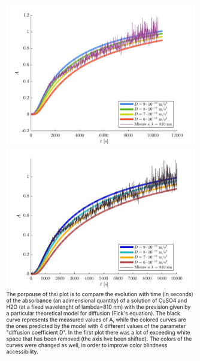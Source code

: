![alt text](https://github.com/taranaalex/MLPNS_ATarana/blob/main/vis/plotFick.jpg)
![alt text](https://github.com/taranaalex/MLPNS_ATarana/blob/main/vis/plotFickBetter.jpg)
The porpouse of thsi plot is to compare the evolution with time (in seconds) of the absorbance (an adimensional quantity) of a solution of CuSO4 and H2O (at a fixed wavelenght of lambda=810 nm) with the prevision given by a particular theoretical model for diffusion (Fick's equation). The black curve represents the measured values of A, while the colored curves are the ones predicted by the model with 4 different values of the parameter "diffusion coefficient D".
In the first plot there was a lot of exceeding white space that has been removed (the axis hve been shifted). The colors of the curves were changed as well, in order to improve color blindness accessibility.
